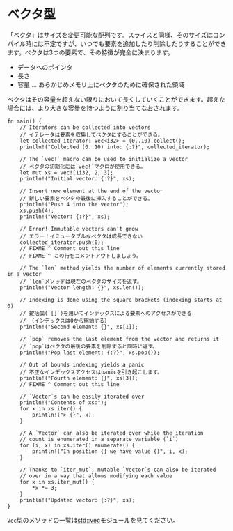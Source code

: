 <!--
# Vectors
-->
# ベクタ型

<!--
Vectors are re-sizable arrays. Like slices, their size is not known at compile
time, but they can grow or shrink at any time. A vector is represented using
3 parameters: 
- pointer to the data
- length
- capacity 
-->
「ベクタ」はサイズを変更可能な配列です。スライスと同様、そのサイズはコンパイル時には不定ですが、いつでも要素を追加したり削除したりすることができます。ベクタは3つの要素で、その特徴が完全に決まります。

- データへのポインタ
- 長さ
- 容量 ... あらかじめメモリ上にベクタのために確保された領域

<!--
The capacity indicates how much memory is reserved for the vector. The vector 
can grow as long as the length is smaller than the capacity. When this threshold 
needs to be surpassed, the vector is reallocated with a larger capacity.
-->
ベクタはその容量を超えない限りにおいて長くしていくことができます。超えた場合には、より大きな容量を持つように割り当てなおされます。

```rust,editable,ignore,mdbook-runnable
fn main() {
    // Iterators can be collected into vectors
    // イテレータは要素を収集してベクタにすることができる。
    let collected_iterator: Vec<i32> = (0..10).collect();
    println!("Collected (0..10) into: {:?}", collected_iterator);

    // The `vec!` macro can be used to initialize a vector
    // ベクタの初期化には`vec!`マクロが使用できる。
    let mut xs = vec![1i32, 2, 3];
    println!("Initial vector: {:?}", xs);

    // Insert new element at the end of the vector
    // 新しい要素をベクタの最後に挿入することができる。
    println!("Push 4 into the vector");
    xs.push(4);
    println!("Vector: {:?}", xs);

    // Error! Immutable vectors can't grow
    // エラー！イミュータブルなベクタは成長できない
    collected_iterator.push(0);
    // FIXME ^ Comment out this line
    // FIXME ^ この行をコメントアウトしましょう。

    // The `len` method yields the number of elements currently stored in a vector
    // `len`メソッドは現在のベクタのサイズを返す。
    println!("Vector length: {}", xs.len());

    // Indexing is done using the square brackets (indexing starts at 0)
    // 鍵括弧(`[]`)を用いてインデックスによる要素へのアクセスができる
    // （インデックスは0から開始する）
    println!("Second element: {}", xs[1]);

    // `pop` removes the last element from the vector and returns it
    // `pop`はベクタの最後の要素を削除すると同時に返す。
    println!("Pop last element: {:?}", xs.pop());

    // Out of bounds indexing yields a panic
    // 不正なインデックスアクセスはpanicを引き起こします。
    println!("Fourth element: {}", xs[3]);
    // FIXME ^ Comment out this line

    // `Vector`s can be easily iterated over
    println!("Contents of xs:");
    for x in xs.iter() {
        println!("> {}", x);
    }

    // A `Vector` can also be iterated over while the iteration
    // count is enumerated in a separate variable (`i`)
    for (i, x) in xs.iter().enumerate() {
        println!("In position {} we have value {}", i, x);
    }

    // Thanks to `iter_mut`, mutable `Vector`s can also be iterated
    // over in a way that allows modifying each value
    for x in xs.iter_mut() {
        *x *= 3;
    }
    println!("Updated vector: {:?}", xs);
}
```

<!--
More `Vec` methods can be found under the
[std::vec][vec] module
-->
`Vec`型のメソッドの一覧は[std::vec][vec]モジュールを見てください。

[vec]: https://doc.rust-lang.org/std/vec/
